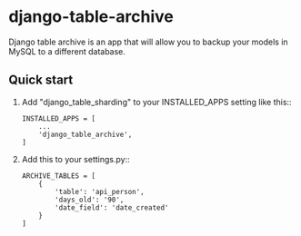 # django-table-archive

Django table archive is an app that will allow you to backup your models in MySQL to a different database.

Quick start
-----------

1. Add "django_table_sharding" to your INSTALLED_APPS setting like this::

    ```
    INSTALLED_APPS = [
        ...
        'django_table_archive',
    ]
    ```

2. Add this to your settings.py::

	```
	ARCHIVE_TABLES = [
	    {
	        'table': 'api_person',
	        'days_old': '90',
	        'date_field': 'date_created'
	    }
	]
	```

